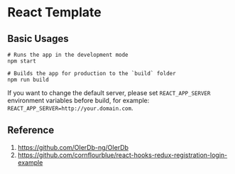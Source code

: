 # React Template

## Basic Usages

```shell
# Runs the app in the development mode
npm start

# Builds the app for production to the `build` folder
npm run build
```

If you want to change the default server, please set `REACT_APP_SERVER` environment variables before build,
for example: `REACT_APP_SERVER=http://your.domain.com`.

## Reference

1. https://github.com/OIerDb-ng/OIerDb
2. https://github.com/cornflourblue/react-hooks-redux-registration-login-example